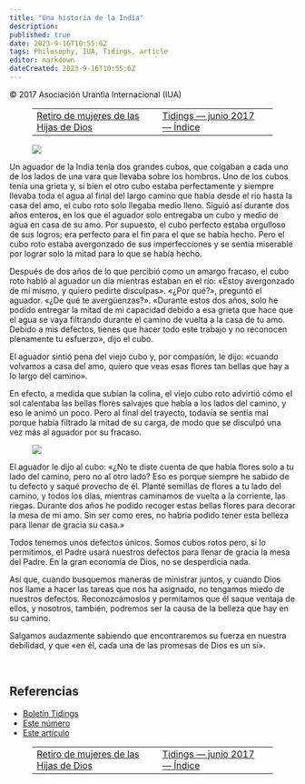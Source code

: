 ```yaml
---
title: "Una historia de la India"
description: 
published: true
date: 2023-9-16T10:55:6Z
tags: Philosophy, IUA, Tidings, article
editor: markdown
dateCreated: 2023-9-16T10:55:6Z
---
```


<p class="v-card v-sheet theme--light grey lighten-3 px-2">© 2017 Asociación Urantia Internacional (IUA)</p>
<figure class="table chapter-navigator">
  <table>
    <tbody>
      <tr>
        <td>
        <a href="/es/article/Line_St_Pierre/daughters_of_god_womens_retreat">
          <span class="mdi mdi-arrow-left-drop-circle"></span><span class="pl-2">Retiro de mujeres de las Hijas de Dios</span>
        </a>
        </td>
        <td>
        <a href="/es/index/articles_iua_tidings#tidings-junio-2017">
          <span class="mdi mdi-book-open-variant"></span><span class="pl-2">Tidings — junio 2017 — Índice</span>
        </a>
        </td>
        <td>
        </td>
      </tr>
    </tbody>
  </table>
</figure>



<figure id="Figure_1" class="image urantiapedia image-style-align-left">
<img src="/image/article/IUA_Tidings/Water-Bearer-India-Story1-300x355.jpg">
</figure>

Un aguador de la India tenía dos grandes cubos, que colgaban a cada uno de los lados de una vara que llevaba sobre los hombros. Uno de los cubos tenía una grieta y, si bien el otro cubo estaba perfectamente y siempre llevaba toda el agua al final del largo camino que había desde el río hasta la casa del amo, el cubo roto solo llegaba medio lleno. Siguió así durante dos años enteros, en los que el aguador solo entregaba un cubo y medio de agua en casa de su amo. Por supuesto, el cubo perfecto estaba orgulloso de sus logros; era perfecto para el fin para el que se había hecho. Pero el cubo roto estaba avergonzado de sus imperfecciones y se sentía miserable por lograr solo la mitad para lo que se había hecho.

Después de dos años de lo que percibió como un amargo fracaso, el cubo roto habló al aguador un día mientras estaban en el río: «Estoy avergonzado de mí mismo, y quiero pedirte disculpas». «¿Por qué?», preguntó el aguador. «¿De qué te avergüenzas?». «Durante estos dos años, solo he podido entregar la mitad de mi capacidad debido a esa grieta que hace que el agua se vaya filtrando durante el camino de vuelta a la casa de tu amo. Debido a mis defectos, tienes que hacer todo este trabajo y no reconocen plenamente tu esfuerzo», dijo el cubo.

El aguador sintió pena del viejo cubo y, por compasión, le dijo: «cuando volvamos a casa del amo, quiero que veas esas flores tan bellas que hay a lo largo del camino».

En efecto, a medida que subían la colina, el viejo cubo roto advirtió cómo el sol calentaba las bellas flores salvajes que había a los lados del camino, y eso le animó un poco. Pero al final del trayecto, todavía se sentía mal porque había filtrado la mitad de su carga, de modo que se disculpó una vez más al aguador por su fracaso.

<figure id="Figure_2" class="image urantiapedia image-style-align-right">
<img src="/image/article/IUA_Tidings/Water-Bearer-India-Story2-300x188.jpg">
</figure>

El aguador le dijo al cubo: «¿No te diste cuenta de que había flores solo a tu lado del camino, pero no al otro lado? Eso es porque siempre he sabido de tu defecto y saqué provecho de él. Planté semillas de flores a tu lado del camino, y todos los días, mientras caminamos de vuelta a la corriente, las riegas. Durante dos años he podido recoger estas bellas flores para decorar la mesa de mi amo. Sin ser como eres, no habría podido tener esta belleza para llenar de gracia su casa.»

Todos tenemos unos defectos únicos. Somos cubos rotos pero, si lo permitimos, el Padre usará nuestros defectos para llenar de gracia la mesa del Padre. En la gran economía de Dios, no se desperdicia nada.

Así que, cuando busquemos maneras de ministrar juntos, y cuando Dios nos llame a hacer las tareas que nos ha asignado, no tengamos miedo de nuestros defectos. Reconozcámoslos y permitamos que él saque ventaja de ellos, y nosotros, también, podremos ser la causa de la belleza que hay en su camino.

Salgamos audazmente sabiendo que encontraremos su fuerza en nuestra debilidad, y que «en él, cada una de las promesas de Dios es un sí».

<br style="clear:both;"/>

## Referencias

- [Boletín Tidings](https://urantia-association.org/acerca-del-boletin-tidings/?lang=es)
- [Este número](https://urantia-association.org/newsletter/tidings-junio-2017/?lang=es)
- [Este artículo](https://urantia-association.org/una-historia-de-la-india/?lang=es)



<figure class="table chapter-navigator">
  <table>
    <tbody>
      <tr>
        <td>
        <a href="/es/article/Line_St_Pierre/daughters_of_god_womens_retreat">
          <span class="mdi mdi-arrow-left-drop-circle"></span><span class="pl-2">Retiro de mujeres de las Hijas de Dios</span>
        </a>
        </td>
        <td>
        <a href="/es/index/articles_iua_tidings#tidings-junio-2017">
          <span class="mdi mdi-book-open-variant"></span><span class="pl-2">Tidings — junio 2017 — Índice</span>
        </a>
        </td>
        <td>
        </td>
      </tr>
    </tbody>
  </table>
</figure>
